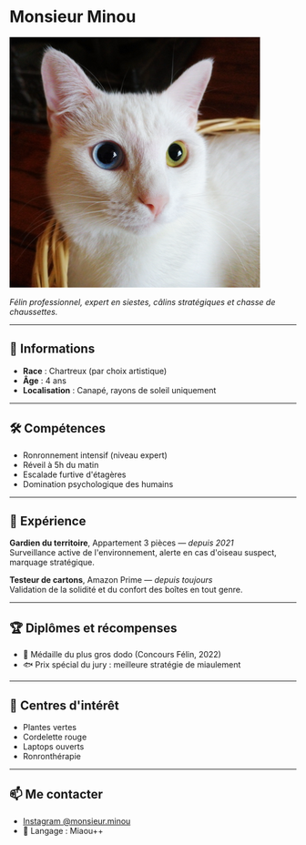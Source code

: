 # Monsieur Minou

![Photo de Monsieur Minou](MR.minou.png)

*Félin professionnel, expert en siestes, câlins stratégiques et chasse de chaussettes.*

---

## 📍 Informations

- **Race** : Chartreux (par choix artistique)
- **Âge** : 4 ans
- **Localisation** : Canapé, rayons de soleil uniquement

---

## 🛠 Compétences

- Ronronnement intensif (niveau expert)
- Réveil à 5h du matin
- Escalade furtive d'étagères
- Domination psychologique des humains

---

## 💼 Expérience

**Gardien du territoire**, Appartement 3 pièces — *depuis 2021*  
Surveillance active de l'environnement, alerte en cas d'oiseau suspect, marquage stratégique.

**Testeur de cartons**, Amazon Prime — *depuis toujours*  
Validation de la solidité et du confort des boîtes en tout genre.

---

## 🏆 Diplômes et récompenses

- 🥇 Médaille du plus gros dodo (Concours Félin, 2022)
- 🐟 Prix spécial du jury : meilleure stratégie de miaulement

---

## 🎨 Centres d'intérêt

- Plantes vertes
- Cordelette rouge
- Laptops ouverts
- Ronronthérapie

---

## 📫 Me contacter

- [Instagram @monsieur.minou](https://instagram.com/monsieur.minou)
- 🐾 Langage : Miaou++
